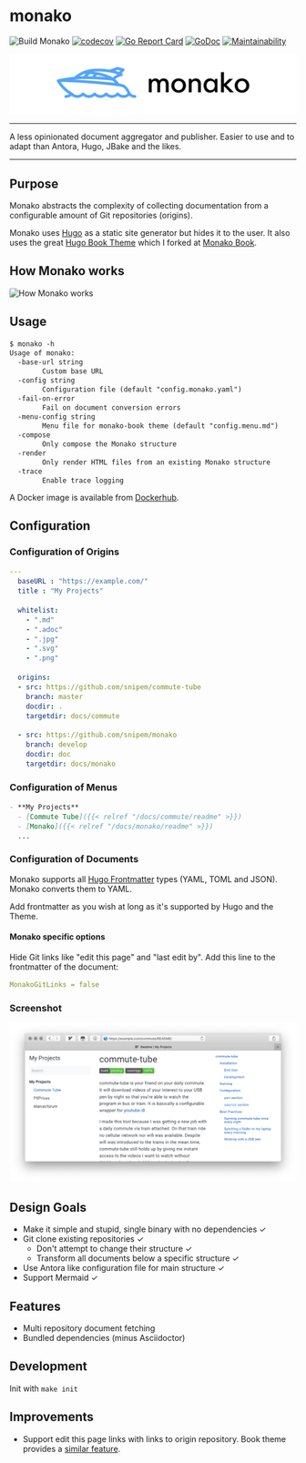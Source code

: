 # monako

![Build Monako](https://github.com/snipem/monako/workflows/Build%20Monako/badge.svg?branch=develop)
[![codecov](https://codecov.io/gh/snipem/monako/branch/master/graph/badge.svg)](https://codecov.io/gh/snipem/monako)
[![Go Report Card](https://goreportcard.com/badge/github.com/snipem/monako)](https://goreportcard.com/report/github.com/snipem/monako)
[![GoDoc](https://godoc.org/github.com/snipem/monako?status.svg)](https://godoc.org/github.com/snipem/monako)
[![Maintainability](https://api.codeclimate.com/v1/badges/1ff16e0c4f8a871bfac3/maintainability)](https://codeclimate.com/github/snipem/monako/maintainability)

![monako logo](https://github.com/snipem/monako/raw/master/assets/logo/cover.png)

----

A less opinionated document aggregator and publisher. Easier to use and to adapt than Antora, Hugo, JBake and the likes.

----

## Purpose

Monako abstracts the complexity of collecting documentation from a configurable amount of Git repositories (origins).

Monako uses [Hugo](https://gohugo.io) as a static site generator but hides it to the user. It also uses the great [Hugo Book Theme](https://github.com/alex-shpak/hugo-book) which I forked at [Monako Book](https://github.com/snipem/monako-book).

## How Monako works

![How Monako works](https://github.com/snipem/monako/raw/master/assets/monako.png)

## Usage

```help
$ monako -h
Usage of monako:
  -base-url string
        Custom base URL
  -config string
        Configuration file (default "config.monako.yaml")
  -fail-on-error
        Fail on document conversion errors
  -menu-config string
        Menu file for monako-book theme (default "config.menu.md")
  -compose
        Only compose the Monako structure
  -render
        Only render HTML files from an existing Monako structure
  -trace
        Enable trace logging
```

A Docker image is available from [Dockerhub](https://hub.docker.com/repository/docker/snipem/monako).

## Configuration

### Configuration of Origins

```yaml
---
  baseURL : "https://example.com/"
  title : "My Projects"

  whitelist:
    - ".md"
    - ".adoc"
    - ".jpg"
    - ".svg"
    - ".png"

  origins:
  - src: https://github.com/snipem/commute-tube
    branch: master
    docdir: .
    targetdir: docs/commute

  - src: https://github.com/snipem/monako
    branch: develop
    docdir: doc
    targetdir: docs/monako
```

### Configuration of Menus

```markdown
- **My Projects**
  - [Commute Tube]({{< relref "/docs/commute/readme" >}})
  - [Monako]({{< relref "/docs/monako/readme" >}})
  ...
```

### Configuration of Documents

Monako supports all [Hugo Frontmatter](https://gohugo.io/content-management/front-matter/) types (YAML, TOML and JSON).
Monako converts them to YAML.

Add frontmatter as you wish at long as it's supported by Hugo and the Theme.

#### Monako specific options

Hide Git links like "edit this page" and "last edit by". Add this line to the frontmatter of the document:

```yaml
MonakoGitLinks = false
```

### Screenshot

![Screenshot of a documentation site built with Monako](https://github.com/snipem/monako/raw/master/assets/screenshot.png)

## Design Goals

* Make it simple and stupid, single binary with no dependencies ✓
* Git clone existing repositories ✓
  * Don't attempt to change their structure ✓
  * Transform all documents below a specific structure ✓
* Use Antora like configuration file for main structure ✓
* Support Mermaid ✓

## Features

* Multi repository document fetching
* Bundled dependencies (minus Asciidoctor)

## Development

Init with `make init`

## Improvements

* Support edit this page links with links to origin repository. Book theme provides a [similar feature](https://github.com/alex-shpak/hugo-book/search?q=BookRepo&unscoped_q=BookRepo).
